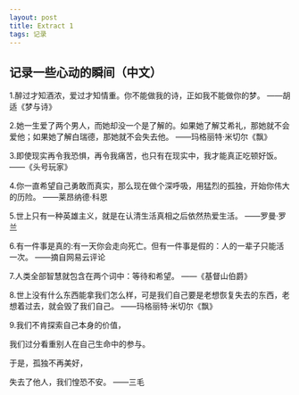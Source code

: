 ```yaml
---
layout: post
title: Extract 1
tags: 记录
---
```


## 记录一些心动的瞬间（中文）

1.醉过才知酒浓，爱过才知情重。你不能做我的诗，正如我不能做你的梦。 ——胡适《梦与诗》

2.她一生爱了两个男人，而她却没一个是了解的。如果她了解艾希礼，那她就不会爱他；如果她了解白瑞德，那她就不会失去他。 ——玛格丽特·米切尔《飘》

3.即使现实再令我恐惧，再令我痛苦，也只有在现实中，我才能真正吃顿好饭。 ——《头号玩家》

4.你一直希望自己勇敢而真实，那么现在做个深呼吸，用猛烈的孤独，开始你伟大的历险。 ——莱昂纳德·科恩

5.世上只有一种英雄主义，就是在认清生活真相之后依然热爱生活。 ——罗曼·罗兰

6.有一件事是真的:有一天你会走向死亡。但有一件事是假的：人的一辈子只能活一次。 ——摘自网易云评论

7.人类全部智慧就包含在两个词中：等待和希望。 ——《基督山伯爵》

8.世上没有什么东西能拿我们怎么样，可是我们自己要是老想恢复失去的东西，老想着过去，就会毁了我们自己。 ——玛格丽特·米切尔《飘》

9.我们不肯探索自己本身的价值，

我们过分看重别人在自己生命中的参与。

于是，孤独不再美好，

失去了他人，我们惶恐不安。 ——三毛
